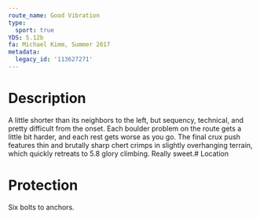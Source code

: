 ```yaml
---
route_name: Good Vibration
type:
  sport: true
YDS: 5.12b
fa: Michael Kimm, Summer 2017
metadata:
  legacy_id: '113627271'
---
```

# Description
A little shorter than its neighbors to the left, but sequency, technical, and pretty difficult from the onset. Each boulder problem on the route gets a little bit harder, and each rest gets worse as you go. The final crux push features thin and brutally sharp chert crimps in slightly overhanging terrain, which quickly retreats to 5.8 glory climbing. Really sweet.# Location
# Protection
Six bolts to anchors.